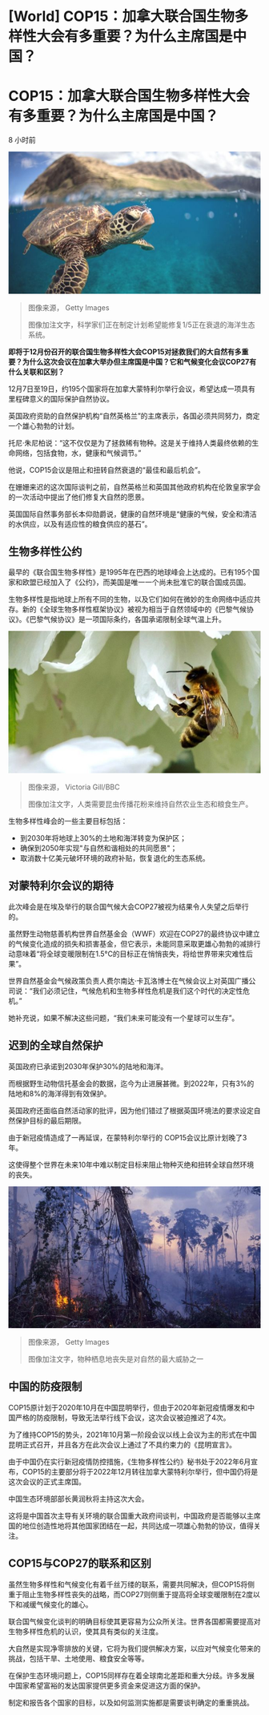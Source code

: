 # [World] COP15：加拿大联合国生物多样性大会有多重要？为什么主席国是中国？

#  COP15：加拿大联合国生物多样性大会有多重要？为什么主席国是中国？

8 小时前

![海龟](_127833122_535181ab-66c8-4588-b96f-d9d398bf9a20.jpg)

> 图像来源，  Getty Images
>
> 图像加注文字，科学家们正在制定计划希望能修复1/5正在衰退的海洋生态系统。

**即将于12月份召开的联合国生物多样性大会COP15对拯救我们的大自然有多重要？为什么这次会议在加拿大举办但主席国是中国？它和气候变化会议COP27有什么关联和区别？**

12月7日至19日，约195个国家将在加拿大蒙特利尔举行会议，希望达成一项具有里程碑意义的国际保护自然协议。

英国政府资助的自然保护机构“自然英格兰”的主席表示，各国必须共同努力，商定一个雄心勃勃的计划。

托尼·朱尼柏说：“这不仅仅是为了拯救稀有物种。这是关于维持人类最终依赖的生命网络，包括食物，水，健康和气候调节。”

他说，COP15会议是阻止和扭转自然衰退的“最佳和最后机会”。

在姗姗来迟的这次国际谈判之前，自然英格兰和英国其他政府机构在伦敦皇家学会的一次活动中提出了他们修复大自然的愿景。

英国国际自然事务部长本仰勋爵说，健康的自然环境是“健康的气候，安全和清洁的水供应，以及有适应性的粮食供应的基石”。

##  生物多样性公约

最早的《联合国生物多样性》是1995年在巴西的地球峰会上达成的。已有195个国家和欧盟已经加入了《公约》，而美国是唯一一个尚未批准它的联合国成员国。

生物多样性是指地球上所有不同的生物，以及它们如何在微妙的生命网络中适应共存。新的《全球生物多样性框架协议》被视为相当于自然领域中的《巴黎气候协议》。《巴黎气候协议》是一项国际条约，各国承诺限制全球气温上升。

![蜜蜂](_127753478_mediaitem127753477.jpg)

> 图像来源，  Victoria Gill/BBC
>
> 图像加注文字，人类需要昆虫传播花粉来维持自然农业生态和粮食生产。

生物多样性峰会的一些主要目标包括：

  * 到2030年将地球上30%的土地和海洋转变为保护区； 
  * 确保到2050年实现"与自然和谐相处的共同愿景"； 
  * 取消数十亿美元破坏环境的政府补贴，恢复退化的生态系统。 

##  对蒙特利尔会议的期待

此次峰会是在埃及举行的联合国气候大会COP27被视为结果令人失望之后举行的。

虽然野生动物慈善机构世界自然基金会（WWF）欢迎在COP27的最终协议中建立的气候变化造成的损失和损害基金，但它表示，未能同意采取更雄心勃勃的减排行动意味着“将全球变暖限制在1.5°C的目标正在悄悄丧失，将给世界带来灾难性后果”。

世界自然基金会气候政策负责人费尔南达·卡瓦洛博士在气候会议上对英国广播公司说：“我们必须记住，气候危机和生物多样性危机是我们这个时代的决定性危机。”

她补充说，如果不解决这些问题，“我们未来可能没有一个星球可以生存”。

##  迟到的全球自然保护

英国政府已承诺到2030年保护30%的陆地和海洋。

而根据野生动物信托基金会的数据，迄今为止进展甚微。到2022年，只有3%的陆地和8%的海洋得到有效保护。

英国政府还面临自然活动家的批评，因为他们错过了根据英国环境法的要求设定自然保护目标的最后期限。

由于新冠疫情造成了一再延误，在蒙特利尔举行的 COP15会议比原计划晚了3年。

这使得整个世界在未来10年中难以制定目标来阻止物种灭绝和扭转全球自然环境的丧失。

![物种栖息地丧失是对自然的最大威胁之一](_127833123_ff4232d4-836f-4240-a563-c16eaa669ae0.jpg)

> 图像来源，  Getty Images
>
> 图像加注文字，物种栖息地丧失是对自然的最大威胁之一

##  中国的防疫限制

COP15原计划于2020年10月在中国昆明举行，但由于2020年新冠疫情爆发和中国严格的防疫限制，导致无法举行线下会议，这次会议被迫推迟了4次。

为了维持COP15的势头，2021年10月第一阶段会议以线上会议为主的形式在中国昆明正式召开，并且各方在此次会议上通过了不具约束力的《昆明宣言》。

由于中国仍在实行新冠疫情防控措施，《生物多样性公约》秘书处于2022年6月宣布，COP15的主要部分将于2022年12月转往加拿大蒙特利尔举行，但中国仍将是这次会议的正式主席国。

中国生态环境部部长黄润秋将主持这次大会。

这将是中国首次主导有关环境的联合国重大政府间谈判，中国政府是否能够以主席国的地位创造性地将其他国家团结在一起，共同达成一项雄心勃勃的协议，值得关注。


##  COP15与COP27的联系和区别

虽然生物多样性和气候变化有着千丝万缕的联系，需要共同解决，但COP15将侧重于阻止生物多样性丧失的战略，而COP27则侧重于提高将全球变暖限制在2度以下和减缓气候变化的雄心。

联合国气候变化谈判的明确目标使其更容易为公众所关注。世界各国都需要提高对生物多样性危机的认识，使其具有类似的关注度。

大自然是实现净零排放的关键，它将为我们提供解决方案，以应对气候变化带来的挑战，包括干旱、土地使用、粮食安全等等。

在保护生态环境问题上，COP15同样存在着全球南北差距和重大分歧。许多发展中国家希望富裕的发达国家提供更多资金来促进这方面的保护。

制定和报告各个国家的目标，以及如何监测实施都是需要谈判确定的重重挑战。


